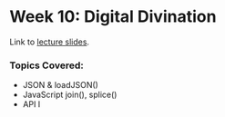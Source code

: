 # Week 10: Digital Divination 


Link to [lecture slides](https://docs.google.com/presentation/d/1Hl067WdQl-gck1nUBMkbV2zJwt5NjJj6OiHhNhntZ4s/edit#slide=id.g227f4c49984_3_483).

### Topics Covered:

* JSON & loadJSON() 
* JavaScript join(), splice() 
* API I 

